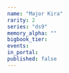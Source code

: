 ```yaml
---
name: "Major Kira"
rarity: 2
series: "ds9"
memory_alpha: ""
bigbook_tier:
events:
in_portal:
published: false
---
```

